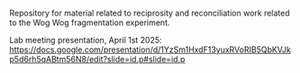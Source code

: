 Repository for material related to reciprosity and reconciliation work related to the Wog Wog fragmentation experiment.

Lab meeting presentation, April 1st 2025: https://docs.google.com/presentation/d/1YzSm1HxdF13yuxRVoRIB5QbKVJkp5d6rh5qABtm56N8/edit?slide=id.p#slide=id.p
